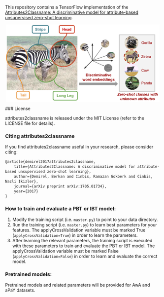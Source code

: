 
This repository contains a TensorFlow implementation of the [Attributes2Classname: A discriminative model for attribute-based unsupervised zero-shot learning](https://arxiv.org/pdf/1705.01734.pdf).
<p align="center">
<img src="images/output.png" align="center" width="500px" height="250px"/>
</p>
### License

attributes2classname is released under the MIT License (refer to the LICENSE file for details).

### Citing attributes2classname

If you find attributes2classname useful in your research, please consider citing:

    @article{demirel2017attributes2classname,
        title={Attributes2Classname: A discriminative model for attribute-based unsupervised zero-shot learning},
        author={Demirel, Berkan and Cinbis, Ramazan Gokberk and Cinbis, Nazli Ikizler},
        journal={arXiv preprint arXiv:1705.01734},
        year={2017}
    }
  
### How to train and evaluate a PBT or IBT model:
1. Modify the training script (i.e. `master.py`) to point to your data directory.
2. Run the training script (i.e. `master.py`) to learn best parameters for your features. The applyCrossValidation variable must be marked True (`applyCrossValidation=True`) in order to learn the parameters.
3. After learning the relevant parameters, the training script is executed with these parameters to train and evaluate the PBT or IBT model. The applyCrossValidation variable must be marked False (`applyCrossValidation=False`) in order to learn and evaluate the correct model.

### Pretrained models:
Pretrained models and related parameters will be provided for AwA and aPaY datasets.
